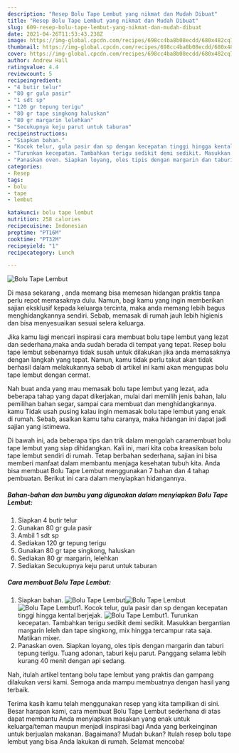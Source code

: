 ```yaml
---
description: "Resep Bolu Tape Lembut yang nikmat dan Mudah Dibuat"
title: "Resep Bolu Tape Lembut yang nikmat dan Mudah Dibuat"
slug: 609-resep-bolu-tape-lembut-yang-nikmat-dan-mudah-dibuat
date: 2021-04-26T11:53:43.238Z
image: https://img-global.cpcdn.com/recipes/698cc4ba8b08ecdd/680x482cq70/bolu-tape-lembut-foto-resep-utama.jpg
thumbnail: https://img-global.cpcdn.com/recipes/698cc4ba8b08ecdd/680x482cq70/bolu-tape-lembut-foto-resep-utama.jpg
cover: https://img-global.cpcdn.com/recipes/698cc4ba8b08ecdd/680x482cq70/bolu-tape-lembut-foto-resep-utama.jpg
author: Andrew Hall
ratingvalue: 4.4
reviewcount: 5
recipeingredient:
- "4 butir telur"
- "80 gr gula pasir"
- "1 sdt sp"
- "120 gr tepung terigu"
- "80 gr tape singkong haluskan"
- "80 gr margarin lelehkan"
- "Secukupnya keju parut untuk taburan"
recipeinstructions:
- "Siapkan bahan."
- "Kocok telur, gula pasir dan sp dengan kecepatan tinggi hingga kental berjejak."
- "Turunkan kecepatan. Tambahkan terigu sedikit demi sedikit. Masukkan bergantian margarin leleh dan tape singkong, mix hingga tercampur rata saja. Matikan mixer."
- "Panaskan oven. Siapkan loyang, oles tipis dengan margarin dan taburi tepung terigu. Tuang adonan, taburi keju parut. Panggang selama lebih kurang 40 menit dengan api sedang."
categories:
- Resep
tags:
- bolu
- tape
- lembut

katakunci: bolu tape lembut 
nutrition: 258 calories
recipecuisine: Indonesian
preptime: "PT16M"
cooktime: "PT32M"
recipeyield: "1"
recipecategory: Lunch

---
```



![Bolu Tape Lembut](https://img-global.cpcdn.com/recipes/698cc4ba8b08ecdd/680x482cq70/bolu-tape-lembut-foto-resep-utama.jpg)

Di masa  sekarang , anda memang bisa memesan hidangan praktis tanpa perlu repot memasaknya dulu. Namun, bagi kamu yang ingin memberikan sajian eksklusif kepada keluarga tercinta, maka anda memang lebih bagus menghidangkannya sendiri. Sebab, memasak di rumah jauh lebih higienis dan bisa menyesuaikan sesuai selera keluarga.

Jika kamu lagi mencari inspirasi cara membuat bolu tape lembut yang lezat dan sederhana,maka anda sudah berada di tempat yang tepat. Resep bolu tape lembut  sebenarnya tidak susah untuk dilakukan jika anda memasaknya dengan langkah yang tepat. Namun, kamu tidak perlu takut akan tidak berhasil dalam melakukannya 
sebab di artikel ini kami akan mengupas bolu tape lembut dengan cermat.  



Nah buat anda yang mau memasak bolu tape lembut yang lezat, ada beberapa tahap yang dapat dikerjakan, mulai dari memilih jenis bahan, lalu pemilihan bahan segar, sampai cara membuat dan menghidangkannya. kamu Tidak usah pusing kalau ingin memasak bolu tape lembut yang enak di rumah. Sebab, asalkan kamu  tahu caranya, maka hidangan ini dapat jadi sajian yang istimewa.

Di bawah ini, ada beberapa tips dan trik dalam mengolah caramembuat bolu tape lembut yang siap dihidangkan. Kali ini, mari kita coba kreasikan bolu tape lembut sendiri di rumah. Tetap berbahan sederhana, sajian ini bisa memberi manfaat dalam membantu menjaga kesehatan tubuh kita. Anda bisa membuat Bolu Tape Lembut menggunakan 7 bahan dan 4 tahap pembuatan. Berikut ini cara dalam menyiapkan hidangannya.

<!--inarticleads1-->

##### Bahan-bahan dan bumbu yang digunakan dalam menyiapkan Bolu Tape Lembut:

1. Siapkan 4 butir telur
1. Gunakan 80 gr gula pasir
1. Ambil 1 sdt sp
1. Sediakan 120 gr tepung terigu
1. Gunakan 80 gr tape singkong, haluskan
1. Sediakan 80 gr margarin, lelehkan
1. Sediakan Secukupnya keju parut untuk taburan




<!--inarticleads2-->

##### Cara membuat Bolu Tape Lembut:

1. Siapkan bahan.
<img src="https://img-global.cpcdn.com/steps/f1f4800dd3da9688/160x128cq70/bolu-tape-lembut-langkah-memasak-1-foto.jpg" alt="Bolu Tape Lembut"><img src="https://img-global.cpcdn.com/steps/ba7e0e690550a9b1/160x128cq70/bolu-tape-lembut-langkah-memasak-1-foto.jpg" alt="Bolu Tape Lembut"><img src="https://img-global.cpcdn.com/steps/4069a3d05dae3209/160x128cq70/bolu-tape-lembut-langkah-memasak-1-foto.jpg" alt="Bolu Tape Lembut">1. Kocok telur, gula pasir dan sp dengan kecepatan tinggi hingga kental berjejak.
<img src="https://img-global.cpcdn.com/steps/78c77c1868b60f07/160x128cq70/bolu-tape-lembut-langkah-memasak-2-foto.jpg" alt="Bolu Tape Lembut">1. Turunkan kecepatan. Tambahkan terigu sedikit demi sedikit. Masukkan bergantian margarin leleh dan tape singkong, mix hingga tercampur rata saja. Matikan mixer.
1. Panaskan oven. Siapkan loyang, oles tipis dengan margarin dan taburi tepung terigu. Tuang adonan, taburi keju parut. Panggang selama lebih kurang 40 menit dengan api sedang.




Nah, itulah artikel tentang  bolu tape lembut  yang praktis dan gampang dilakukan versi kami. Semoga anda mampu membuatnya dengan hasil yang terbaik. 

Terima kasih kamu telah menggunakan resep yang kita tampilkan di sini. Besar harapan kami, cara membuat  Bolu Tape Lembut sederhana di atas dapat membantu Anda menyiapkan masakan yang enak untuk keluarga/teman maupun menjadi inspirasi bagi Anda yang berkeinginan untuk berjualan makanan. Bagaimana? Mudah bukan? Itulah resep bolu tape lembut yang bisa Anda lakukan di rumah. Selamat mencoba!

